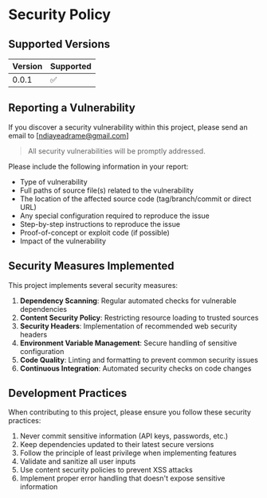 # Security Policy

## Supported Versions

| Version | Supported          |
| ------- | ------------------ |
| 0.0.1   | :white_check_mark: |

## Reporting a Vulnerability

If you discover a security vulnerability within this project, please send an email to [ndiayeadrame@gmail.com] 
> All security vulnerabilities will be promptly addressed.

Please include the following information in your report:

- Type of vulnerability
- Full paths of source file(s) related to the vulnerability
- The location of the affected source code (tag/branch/commit or direct URL)
- Any special configuration required to reproduce the issue
- Step-by-step instructions to reproduce the issue
- Proof-of-concept or exploit code (if possible)
- Impact of the vulnerability

## Security Measures Implemented

This project implements several security measures:

1. **Dependency Scanning**: Regular automated checks for vulnerable dependencies
2. **Content Security Policy**: Restricting resource loading to trusted sources
3. **Security Headers**: Implementation of recommended web security headers
4. **Environment Variable Management**: Secure handling of sensitive configuration
5. **Code Quality**: Linting and formatting to prevent common security issues
6. **Continuous Integration**: Automated security checks on code changes

## Development Practices

When contributing to this project, please ensure you follow these security practices:

1. Never commit sensitive information (API keys, passwords, etc.)
2. Keep dependencies updated to their latest secure versions
3. Follow the principle of least privilege when implementing features
4. Validate and sanitize all user inputs
5. Use content security policies to prevent XSS attacks
6. Implement proper error handling that doesn't expose sensitive information